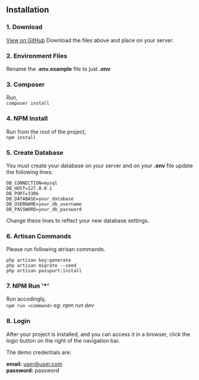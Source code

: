 ## Installation

### 1. Download
[View on GitHub](https://github.com/achintharodrigo/todo)
Download the files above and place on your server.

### 2. Environment Files
Rename the  **.env.example** file to just  **.env**

### 3. Composer

Run,  
`composer install`

### 4. NPM Install
Run from the root of the project,  
`npm install`

### 5. Create Database

You must create your database on your server and on your  **.env**  file update the following lines:

`DB_CONNECTION=mysql`  
`DB_HOST=127.0.0.1`  
`DB_PORT=3306`  
`DB_DATABASE=your_database`  
`DB_USERNAME=your_db_username`  
`DB_PASSWORD=your_db_password`  

Change these lines to reflect your new database settings.

### 6. Artisan Commands

Please run following atrisan commands.

`php artisan key:generate`  
`php artisan migrate --seed`  
`php artisan passport:install`

### 7. NPM Run '*'

Run accodingly,  
`npm run <command>` _eg: npm run dev_

### 8. Login

After your project is installed, and you can access it in a browser, click the login button on the right of the navigation bar.

The demo credentials are:

**email:**  user@user.com  
**password:**  password
